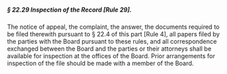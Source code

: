 ##### § 22.29 Inspection of the Record [Rule 29]. #####

The notice of appeal, the complaint, the answer, the documents required to be filed therewith pursuant to § 22.4 of this part [Rule 4], all papers filed by the parties with the Board pursuant to these rules, and all correspondence exchanged between the Board and the parties or their attorneys shall be available for inspection at the offices of the Board. Prior arrangements for inspection of the file should be made with a member of the Board.